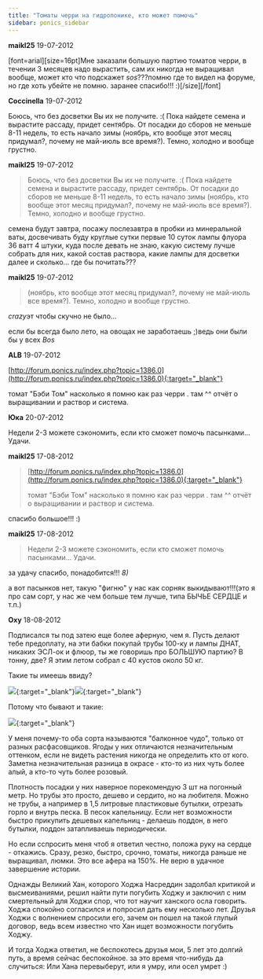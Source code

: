 ```yaml
---
title: "Томаты черри на гидропонике, кто может помочь"
sidebar: ponics_sidebar
---
```


**maikl25** 19-07-2012

[font=arial][size=16pt]Мне заказали большую партию томатов черри, в течении 3 месяцев надо вырастить, сам их никогда не выращивал вообще, может кто что подскажет *sos*???помню где то видел на форуме, но где хоть убейте не помню. заранее спасибо!!! :)[/size][/font]


**Coccinella** 19-07-2012

Боюсь, что без досветки Вы их не получите. :( Пока найдете семена и вырастите рассаду, придет сентябрь. От посадки до сборов не меньше 8-11 недель, то есть начало зимы (ноябрь, кто вообще этот месяц придумал?, почему не май-июль все время?). Темно, холодно и вообще грустно.


**maikl25** 19-07-2012

> Боюсь, что без досветки Вы их не получите. :( Пока найдете семена и вырастите рассаду, придет сентябрь. От посадки до сборов не меньше 8-11 недель, то есть начало зимы (ноябрь, кто вообще этот месяц придумал?, почему не май-июль все время?). Темно, холодно и вообще грустно.

семена будут завтра, посажу послезавтра в пробки из минеральной ваты, досвечивать буду круглые сутки первые 10 суток лампы флуора 36 ватт 4 штуки, куда после девать не знаю, какую систему лучше собрать для них, какой состав раствора, какие лампы для досветки далее и сколько... где бы почитать??? 


**maikl25** 19-07-2012

> (ноябрь, кто вообще этот месяц придумал?, почему не май-июль все время?). Темно, холодно и вообще грустно.

*crazy*эт чтобы скучно не было...

если бы всегда было лето, на овощах не заработаешь ;)ведь они были бы у всех *Bos*


**ALB** 19-07-2012

[http://forum.ponics.ru/index.php?topic=1386.0](http://forum.ponics.ru/index.php?topic=1386.0){:target="_blank"}

томат "Бэби Том" насколько я помню как раз черри . там ^^ отчёт о выращивании и раствор и система.


**Юка** 20-07-2012

 Недели 2-3 можете сэкономить, если кто сможет помочь пасынками... Удачи.


**maikl25** 17-08-2012

> [http://forum.ponics.ru/index.php?topic=1386.0](http://forum.ponics.ru/index.php?topic=1386.0){:target="_blank"}
> 
> томат "Бэби Том" насколько я помню как раз черри . там ^^ отчёт о выращивании и раствор и система.

спасибо большое!!! :)


**maikl25** 17-08-2012

> Недели 2-3 можете сэкономить, если кто сможет помочь пасынками... Удачи.

за удачу спасибо, понадобится!!! *8)*

а вот пасынков нет, такую "фигню" у нас как сорняк выкидывают!!!(это я про сам сорт, у нас же чем больше тем лучше, типа БЫЧЬЕ СЕРДЦЕ и т.п.)


**Oxy** 18-08-2012

Подписался ты под затею еще более аферную, чем я. Пусть делают тебе предоплату, на эти бабки покупай трубы 100-ку и лампы ДНАТ, никаких ЭСЛ-ок и флюор, ты же говоришь про БОЛЬШУЮ партию? В тонну, две? Я этим летом собрал с 40 кустов около 50 кг. 

Такие ты имеешь ввиду?

[![](/imagehost/thumbs/4008.jpg)](https://t.me/ponics_ru_files/9241){:target="_blank"}[![](/imagehost/thumbs/4009.jpg)](https://t.me/ponics_ru_files/9242){:target="_blank"}

Потому что бывают и такие:

[![](/imagehost/thumbs/3941.jpg)](https://t.me/ponics_ru_files/9243){:target="_blank"}

У меня почему-то оба сорта называются "балконное чудо", только от разных расфасовщиков. Ягоды у них отличаются незначительным оттенком, если не видеть растения никогда не определить кто от кого. Заметна незначительная разница в окрасе - кто-то из них чуть более алый, а кто-то чуть более розовый.

Плотность посадки у них наверное порекомендую 3 шт на погонный метр. Но трубы это просто, дешево и сердито, но на любителя. Можно не трубы, а например в 1,5 литровые пластиковые бутылки, отрезать горло и внутрь песка. В песок капельницу. Если нет возможности быстро прикупить дешевых капельниц - делаешь поддон, в него бутылки, поддон затапливаешь периодически. 

Но если сспросить меня чтоб я ответил честно, положа руку на сердце - откажись. Сразу, резко, быстро, срочно, томаты, никогда раньше не выращивал, люмки. Это все афера на 150%. Не верю в удачное завершение истории.

Однажды Великий Хан, которого Ходжа Насреддин задолбал критикой и высмеиваниями, решил найти пути погубить Ходжу и заключил с ним смертельный для Ходжи спор, что тот научит ханского осла говорить. Ходжа спокойно согласился и попросил дать ему несколько лет. Друзья Ходжи с волнением спросили его, зачем он пошел на такой глупый договор, ведь всем известно что Хан ищет возможности погубить Ходжу. 

И тогда Ходжа ответил, не беспокотесь друзья мои, 5 лет это долгий путь, а время сейчас беспокойное. за это время что-нибудь да случиться: Или Хана перевыберут, или я умру, или осел умрет :)


